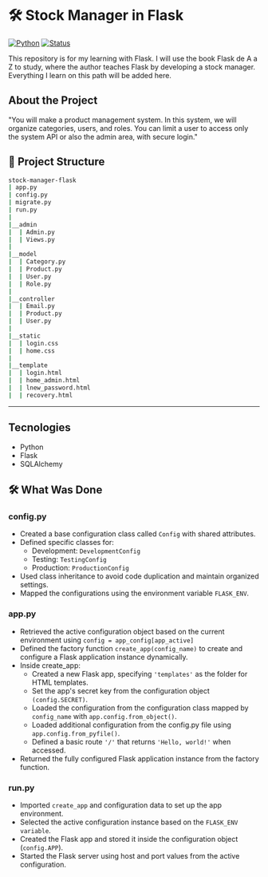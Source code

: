 # 🛠 Stock Manager in Flask

[![Python](https://img.shields.io/badge/Python-3.13+-blue?logo=python)](https://www.python.org/)
[![Status](https://img.shields.io/badge/Status-In%20Progress-yellow)]()

This repository is for my learning with Flask. I will use the book Flask de A a Z to study, where the author teaches Flask by developing a stock manager. Everything I learn on this path will be added here.

## About the Project
"You will make a product management system. In this system, we will organize categories, users, and roles. You can limit a user to access only the system API or also the admin area, with secure login."

## 📁 Project Structure
```bash
stock-manager-flask
| app.py
| config.py
| migrate.py
| run.py
| 
|__admin
|  | Admin.py
|  | Views.py 
|
|__model
|  | Category.py
|  | Product.py 
|  | User.py
|  | Role.py
|
|__controller
|  | Email.py
|  | Product.py 
|  | User.py
|  
|__static
|  | login.css
|  | home.css 
|  
|__template
|  | login.html
|  | home_admin.html 
|  | lnew_password.html
|  | recovery.html
```

--- 
## Tecnologies
- Python
- Flask
- SQLAlchemy

## 🛠️ What Was Done

### config.py
- Created a base configuration class called `Config` with shared attributes.
- Defined specific classes for:
  - Development: `DevelopmentConfig`
  - Testing: `TestingConfig`
  - Production: `ProductionConfig`
- Used class inheritance to avoid code duplication and maintain organized settings.
- Mapped the configurations using the environment variable `FLASK_ENV`.
### app.py
- Retrieved the active configuration object based on the current environment using `config = app_config[app_active]`
- Defined the factory function `create_app(config_name)` to create and configure a Flask application instance dynamically.
- Inside create_app:
  - Created a new Flask app, specifying `'templates'` as the folder for HTML templates.
  - Set the app's secret key from the configuration object `(config.SECRET)`.
  - Loaded the configuration from the configuration class mapped by `config_name` with `app.config.from_object()`.
  - Loaded additional configuration from the config.py file using `app.config.from_pyfile()`.
  - Defined a basic route `'/'` that returns `'Hello, world!'` when accessed.
- Returned the fully configured Flask application instance from the factory function.

### run.py
- Imported `create_app` and configuration data to set up the app environment.
- Selected the active configuration instance based on the `FLASK_ENV variable`.
- Created the Flask app and stored it inside the configuration object (`config.APP`).
- Started the Flask server using host and port values from the active configuration.